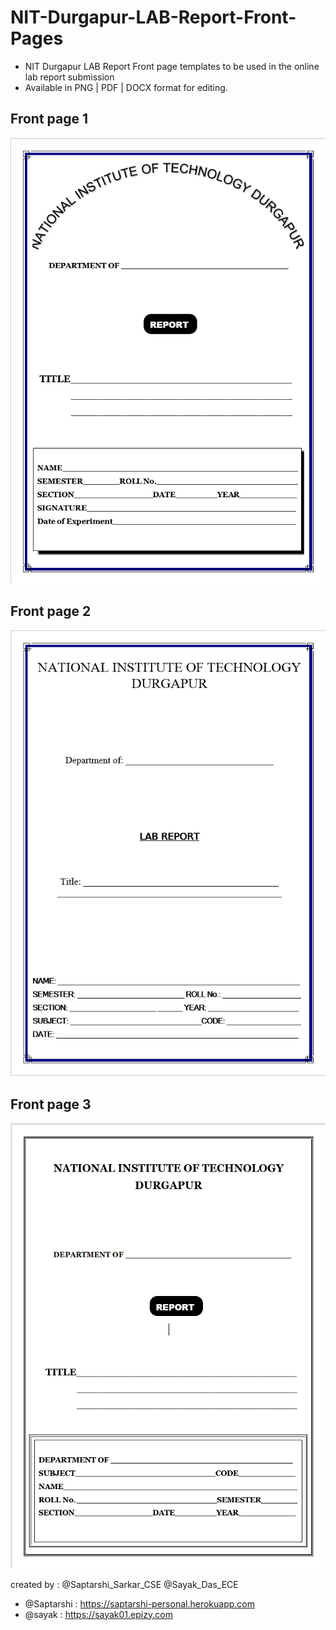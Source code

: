 # NIT-Durgapur-LAB-Report-Front-Pages
* NIT Durgapur LAB Report Front page templates to be used in the online lab report submission 
* Available in PNG | PDF | DOCX format for editing.

## Front page 1
![Template 1](https://github.com/saptarshisarkar20/NIT-Durgapur-LAB-Report-Pages/blob/main/front%20page%201.png)
 
## Front page 2
![Template 1](https://github.com/saptarshisarkar20/NIT-Durgapur-LAB-Report-Pages/blob/main/front%20page%202.png)

## Front page 3
![Template 1](https://github.com/saptarshisarkar20/NIT-Durgapur-LAB-Report-Pages/blob/main/front%20page%203.png)


created by : @Saptarshi_Sarkar_CSE @Sayak_Das_ECE

* @Saptarshi : https://saptarshi-personal.herokuapp.com
* @sayak : https://sayak01.epizy.com


